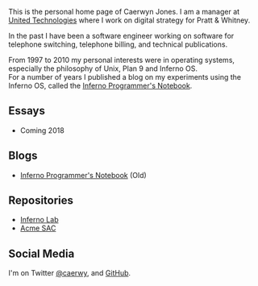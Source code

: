 This is the personal home page of Caerwyn Jones. I am a manager 
at [United Technologies](http://utc.com) where I work on digital strategy for Pratt & Whitney.  

In the past I have been a software engineer working on software for telephone switching, 
telephone billing, and technical publications. 

From 1997 to 2010 my personal interests were in operating systems, especially the philosophy of Unix, Plan 9 and Inferno OS.  
For a number of years I published a blog on my experiments using the Inferno OS, called the [Inferno Programmer's Notebook](http://ipn.caerwyn.com). 

## Essays
* Coming 2018

## Blogs
* [Inferno Programmer's Notebook](http://ipn.caerwyn.com)  (Old)

## Repositories
* [Inferno Lab](https://github.com/caerwynj/inferno-lab)
* [Acme SAC](https://github.com/caerwynj/inferno-lab)

## Social Media
I'm on Twitter [@caerwy](https://twitter.com/caerwy?lang=en), and [GitHub](https://github.com/caerwynj).

